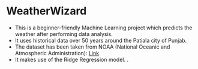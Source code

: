 # WeatherWizard
- This is a beginner-friendly Machine Learning project which predicts the weather after performing data analysis.
- It uses historical data over 50 years around the Patiala city of Punjab.
- The dataset has been taken from NOAA (National Oceanic and Atmospheric Administration): [Link](https://www.ncdc.noaa.gov/)
- It makes use of the Ridge Regression model.
.
